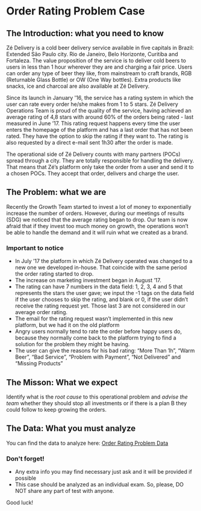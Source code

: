 # Order Rating Problem Case

## The Introduction: what you need to know

Zé Delivery is a cold beer delivery service available in five capitals in Brazil: Extended São Paulo city. Rio de Janeiro, Belo Horizonte, Curitiba and Fortaleza. The value proposition of the service is to deliver cold beers to users in less than 1 hour wherever they are and charging a fair price. Users can order any type of beer they like, from mainstream to craft brands, RGB (Returnable Glass Bottle) or OW (One Way bottles). Extra products like snacks, ice and charcoal are also available at Zé Delivery.

Since its launch in January '16, the service has a rating system in which the user can rate every order he/she makes from 1 to 5 stars. Zé Delivery Operations Team is proud of the quality of the service, having achieved an average rating of 4,8 stars with around 60% of the orders being rated - last measured in June ’17. This rating request happens every time the user enters the homepage of the platform and has a last order that has not been rated. They have the option to skip the rating if they want to. The rating is also requested by a direct e-mail sent 1h30 after the order is made.

The operational side of Zé Delivery counts with many partners (POCs) spread through a city. They are totally responsible for handling the delivery. That means that Zé’s platform only take the order from a user and send it to a chosen POCs. They accept that order, delivers and charge the user.

## The Problem: what we are 

Recently the Growth Team started to invest a lot of money to exponentially increase the number of orders. However, during our meetings of results (SDG) we noticed that the average rating began to drop. Our team is now afraid that if they invest too much money on growth, the operations won’t be able to handle the demand and it will ruin what we created as a brand.

### Important to notice

* In July ’17 the platform in which Zé Delivery operated was changed to a new one we developed in-house. That coincide with the same period the order rating started to drop. 
*	The increase on marketing investment began in August ’17.
*	The rating can have 7 numbers in the data field: 1, 2, 3, 4 and 5 that represents the stars the user gave; we input the -1 tags on the data field if the user chooses to skip the rating, and blank or 0, if the user didn’t receive the rating request yet. Those last 3 are not considered in our average order rating.
*	The email for the rating request wasn’t implemented in this new platform, but we had it on the old platform
*	Angry users normally tend to rate the order before happy users do, because they normally come back to the platform trying to find a solution for the problem they might be having. 
*	The user can give the reasons for his bad rating: “More Than 1h”, “Warm Beer”, “Bad Service”, “Problem with Payment”, “Not Delivered” and “Missing Products”


## The Misson: What we expect

Identify what is the *root cause* to this operational problem and *advise the team* whether they should stop all investments or if there is a plan B they could follow to keep growing the orders.

## The Data: What you must analyze

You can find the data to analyze here: [Order Rating Problem Data](ze-delivery-order-rating-problem-data.xlsx)

### Don't forget!

* Any extra info you may find necessary just ask and it will be provided if possible
* This case should be analyzed as an individual exam. So, please, DO NOT share any part of test with anyone.

Good luck!
